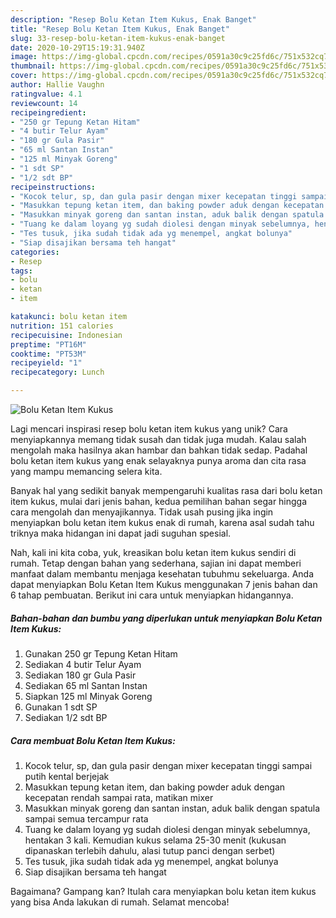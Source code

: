 ```yaml
---
description: "Resep Bolu Ketan Item Kukus, Enak Banget"
title: "Resep Bolu Ketan Item Kukus, Enak Banget"
slug: 33-resep-bolu-ketan-item-kukus-enak-banget
date: 2020-10-29T15:19:31.940Z
image: https://img-global.cpcdn.com/recipes/0591a30c9c25fd6c/751x532cq70/bolu-ketan-item-kukus-foto-resep-utama.jpg
thumbnail: https://img-global.cpcdn.com/recipes/0591a30c9c25fd6c/751x532cq70/bolu-ketan-item-kukus-foto-resep-utama.jpg
cover: https://img-global.cpcdn.com/recipes/0591a30c9c25fd6c/751x532cq70/bolu-ketan-item-kukus-foto-resep-utama.jpg
author: Hallie Vaughn
ratingvalue: 4.1
reviewcount: 14
recipeingredient:
- "250 gr Tepung Ketan Hitam"
- "4 butir Telur Ayam"
- "180 gr Gula Pasir"
- "65 ml Santan Instan"
- "125 ml Minyak Goreng"
- "1 sdt SP"
- "1/2 sdt BP"
recipeinstructions:
- "Kocok telur, sp, dan gula pasir dengan mixer kecepatan tinggi sampai putih kental berjejak"
- "Masukkan tepung ketan item, dan baking powder aduk dengan kecepatan rendah sampai rata, matikan mixer"
- "Masukkan minyak goreng dan santan instan, aduk balik dengan spatula sampai semua tercampur rata"
- "Tuang ke dalam loyang yg sudah diolesi dengan minyak sebelumnya, hentakan 3 kali. Kemudian kukus selama 25-30 menit (kukusan dipanaskan terlebih dahulu, alasi tutup panci dengan serbet)"
- "Tes tusuk, jika sudah tidak ada yg menempel, angkat bolunya"
- "Siap disajikan bersama teh hangat"
categories:
- Resep
tags:
- bolu
- ketan
- item

katakunci: bolu ketan item 
nutrition: 151 calories
recipecuisine: Indonesian
preptime: "PT16M"
cooktime: "PT53M"
recipeyield: "1"
recipecategory: Lunch

---
```



![Bolu Ketan Item Kukus](https://img-global.cpcdn.com/recipes/0591a30c9c25fd6c/751x532cq70/bolu-ketan-item-kukus-foto-resep-utama.jpg)

Lagi mencari inspirasi resep bolu ketan item kukus yang unik? Cara menyiapkannya memang tidak susah dan tidak juga mudah. Kalau salah mengolah maka hasilnya akan hambar dan bahkan tidak sedap. Padahal bolu ketan item kukus yang enak selayaknya punya aroma dan cita rasa yang mampu memancing selera kita.



Banyak hal yang sedikit banyak mempengaruhi kualitas rasa dari bolu ketan item kukus, mulai dari jenis bahan, kedua pemilihan bahan segar hingga cara mengolah dan menyajikannya. Tidak usah pusing jika ingin menyiapkan bolu ketan item kukus enak di rumah, karena asal sudah tahu triknya maka hidangan ini dapat jadi suguhan spesial.


Nah, kali ini kita coba, yuk, kreasikan bolu ketan item kukus sendiri di rumah. Tetap dengan bahan yang sederhana, sajian ini dapat memberi manfaat dalam membantu menjaga kesehatan tubuhmu sekeluarga. Anda dapat menyiapkan Bolu Ketan Item Kukus menggunakan 7 jenis bahan dan 6 tahap pembuatan. Berikut ini cara untuk menyiapkan hidangannya.

<!--inarticleads1-->

##### Bahan-bahan dan bumbu yang diperlukan untuk menyiapkan Bolu Ketan Item Kukus:

1. Gunakan 250 gr Tepung Ketan Hitam
1. Sediakan 4 butir Telur Ayam
1. Sediakan 180 gr Gula Pasir
1. Sediakan 65 ml Santan Instan
1. Siapkan 125 ml Minyak Goreng
1. Gunakan 1 sdt SP
1. Sediakan 1/2 sdt BP




<!--inarticleads2-->

##### Cara membuat Bolu Ketan Item Kukus:

1. Kocok telur, sp, dan gula pasir dengan mixer kecepatan tinggi sampai putih kental berjejak
1. Masukkan tepung ketan item, dan baking powder aduk dengan kecepatan rendah sampai rata, matikan mixer
1. Masukkan minyak goreng dan santan instan, aduk balik dengan spatula sampai semua tercampur rata
1. Tuang ke dalam loyang yg sudah diolesi dengan minyak sebelumnya, hentakan 3 kali. Kemudian kukus selama 25-30 menit (kukusan dipanaskan terlebih dahulu, alasi tutup panci dengan serbet)
1. Tes tusuk, jika sudah tidak ada yg menempel, angkat bolunya
1. Siap disajikan bersama teh hangat




Bagaimana? Gampang kan? Itulah cara menyiapkan bolu ketan item kukus yang bisa Anda lakukan di rumah. Selamat mencoba!
